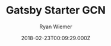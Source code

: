 ---
title: Gatsby Starter GCN
github: https://github.com/ryanwiemer/gatsby-starter-gcn
demo: https://gcn.netlify.app/
author: Ryan Wiemer
ssg:
  - Gatsby
cms:
  - Contentful
date: 2018-02-23T00:09:29.000Z
description: >-
  A starter template to build amazing static websites with Gatsby, Contentful
  and Netlify
draft: true
publish_date: '2018-02-23T00:09:29Z'
update_date: '2021-11-19T05:17:33Z'
github_star: 510
github_fork: 120
---